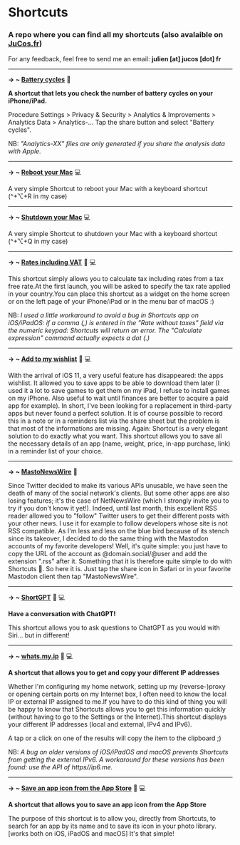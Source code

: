 # Shortcuts
### A repo where you can find all my shortcuts (also avalaible on [JuCos.fr](https://jucos.fr/))

For any feedback, feel free to send me an email: **julien [at] jucos [dot] fr**

---

**→ ~ [Battery cycles](https://www.icloud.com/shortcuts/87e11417918541df9f3c69997318760e)** 📱

**A shortcut that lets you check the number of battery cycles on your iPhone/iPad.**

Procedure
Settings > Privacy & Security > Analytics & Improvements > Analytics Data > Analytics-...
Tap the share button and select "Battery cycles".

NB: <em>"Analytics-XX" files are only generated if you share the analysis data with Apple.</em>

---

**→ ~ [Reboot your Mac](https://www.icloud.com/shortcuts/b9df1b8720134d38a52103f5f56bd03c)** 💻

A very simple Shortcut to reboot your Mac with a keyboard shortcut (^+⌥+R in my case)

---

**→ ~ [Shutdown your Mac](https://www.icloud.com/shortcuts/7d2ff3708c374747b516f896ec115fc3)** 💻

A very simple Shortcut to shutdown your Mac with a keyboard shortcut (^+⌥+Q in my case)

---

**→ ~ [Rates including VAT](https://www.icloud.com/shortcuts/d3b833680c6d4c649a6fade39f3397e9)** 📱 💻

This shortcut simply allows you to calculate tax including rates from a tax free rate.At the first launch, you will be asked to specify the tax rate applied in your country.You can place this shortcut as a widget on the home screen or on the left page of your iPhone/iPad or in the menu bar of macOS :)

NB: <em>I used a little workaround to avoid a bug in Shortcuts app on iOS/iPadOS: if a comma (,) is entered in the "Rate without taxes" field via the numeric keypad: Shortcuts will return an error. The "Calculate expression" command actually expects a dot (.)</em>

---

**→ ~ [Add to my wishlist](https://www.icloud.com/shortcuts/aef4e276587a48668e1e7521836e863c)** 📱 💻

With the arrival of iOS 11, a very useful feature has disappeared: the apps wishlist.
It allowed you to save apps to be able to download them later (I used it a lot to save games to get them on my iPad, I refuse to install games on my iPhone. Also useful to wait until finances are better to acquire a paid app for example).
In short, I've been looking for a replacement in third-party apps but never found a perfect solution.
It is of course possible to record this in a note or in a reminders list via the share sheet but the problem is that most of the informations are missing.
Again: Shortcut is a very elegant solution to do exactly what you want.
This shortcut allows you to save all the necessary details of an app (name, weight, price, in-app purchase, link) in a reminder list of your choice.

---

**→ ~ [MastoNewsWire](https://www.icloud.com/shortcuts/3d0d0cfeff144c2d8c24583603d10c52)** 📱

Since Twitter decided to make its various APIs unusable, we have seen the death of many of the social network's clients. But some other apps are also losing features; it's the case of NetNewsWire (which I strongly invite you to try if you don't know it yet!).
Indeed, until last month, this excellent RSS reader allowed you to "follow" Twitter users to get their different posts with your other news. I use it for example to follow developers whose site is not RSS compatible.
As I'm less and less on the blue bird because of its stench since its takeover, I decided to do the same thing with the Mastodon accounts of my favorite developers!
Well, it's quite simple: you just have to copy the URL of the account as @domain.social/@user and add the extension ".rss" after it.
Something that it is therefore quite simple to do with Shortcuts 🥰.
So here it is.
Just tap the share icon in Safari or in your favorite Mastodon client then tap "MastoNewsWire".

---

**→ ~ [ShortGPT](https://www.icloud.com/shortcuts/498df0617da247eb955247765489f495)** 📱 💻

**Have a conversation with ChatGPT!**

This shortcut allows you to ask questions to ChatGPT as you would with Siri... but in different!

---

**→ ~ [whats.my.ip](https://www.icloud.com/shortcuts/bbbad575627e4c75a2821efac4f19580)** 📱 💻

**A shortcut that allows you to get and copy your different IP addresses**

Whether I'm configuring my home network, setting up my (reverse-)proxy or opening certain ports on my Internet box, I often need to know the local IP or external IP assigned to me.‌‌If you have to do this kind of thing you will be happy to know that Shortcuts allows you to get this information quickly (without having to go to the Settings or the Internet).‌‌This shortcut displays your different IP addresses (local and external, IPv4 and IPv6).‌‌

A tap or a click on one of the results will copy the item to the clipboard ;)

NB: <em>A bug on older versions of iOS/iPadOS and macOS prevents Shortcuts from getting the external IPv6.‌
A workaround for these versions has been found: use the API of https//ip6.me.</em>

---

**→ ~ [Save an app icon from the App Store](https://www.icloud.com/shortcuts/8302c5a904f14def91317c8c378df6aa)** 📱 💻

**A shortcut that allows you to save an app icon from the App Store**

The purpose of this shortcut is to allow you, directly from Shortcuts, to search for an app by its name and to save its icon in your photo library. [works both on iOS, iPadOS and macOS]
It's that simple!
